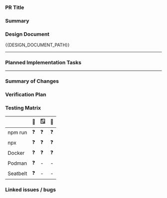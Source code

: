### PR Title
<!-- The SWE Agent will copy the "Pull Request #[Number]: [Title of PR]" from the planning doc here. -->

### Summary
<!-- The SWE Agent will copy the "Summary" from the planning doc here. -->

### Design Document
{{DESIGN_DOCUMENT_PATH}}

---

### Planned Implementation Tasks
<!--
Guidance for the Code Review Agent:
This section is copied directly from the planning document. Your primary role is to verify that the code changes below correctly and completely implement these planned tasks.
-->

<!-- The SWE Agent will copy the entire "Implementation Tasks" list for the PR from the planning doc here. -->

---

### Summary of Changes
<!--
Guidance for the SWE Agent:
After completing all tasks, briefly summarize the key changes you made in the code. For example:
* Added `ProfileService.ts` with a `getUserProfile` method.
* Created `ProfileService.test.ts` to cover all new methods.
* Registered the new service in the main application container.
-->

### Verification Plan
<!-- The SWE Agent will copy the "Verification Plan" from the planning doc here. -->

### Testing Matrix
<!-- Before submitting please validate your changes on as many of these options as possible -->


|          | 🍏  | 🪟  | 🐧  |
| -------- | --- | --- | --- |
| npm run  | ❓  | ❓  | ❓  |
| npx      | ❓  | ❓  | ❓  |
| Docker   | ❓  | ❓  | ❓  |
| Podman   | ❓  | -   | -   |
| Seatbelt | ❓  | -   | -   |


### Linked issues / bugs
<!--
Link to any related issues or bugs.

**If this PR fully resolves the issue, use one of the following keywords to automatically close the issue when this PR is merged:**

- Closes #<issue_number>
- Fixes #<issue_number>
- Resolves #<issue_number>

*Example: `Resolves #123`*

**If this PR is only related to an issue or is a partial fix, simply reference the issue number without a keyword:**

*Example: `This PR makes progress on #456` or `Related to #789`*
-->

